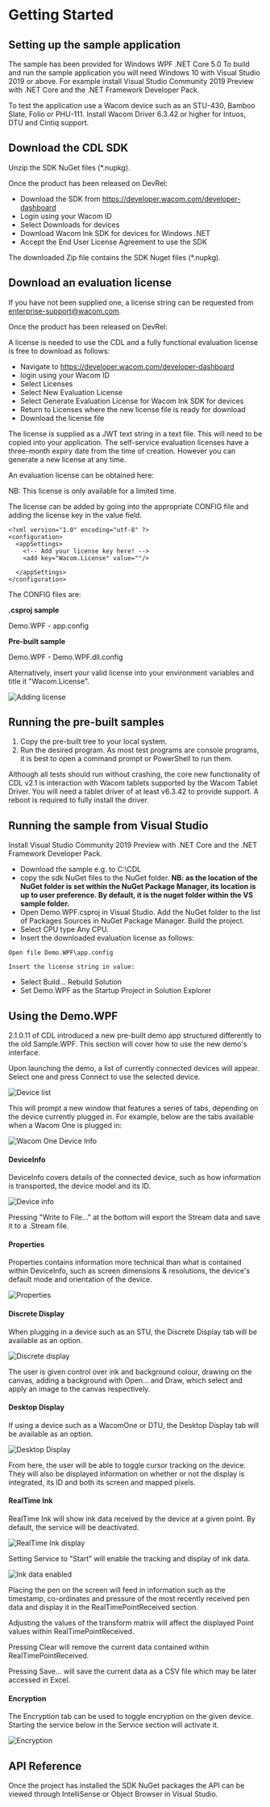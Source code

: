 # Getting Started

## Setting up the sample application

The sample has been provided for Windows WPF .NET Core 5.0 To build and run the sample
application you will need Windows 10 with Visual Studio 2019 or above. For example install Visual
Studio Community 2019 Preview with .NET Core and the .NET Framework Developer Pack.

To test the application use a Wacom device such as an STU-430, Bamboo Slate, Folio or PHU-111.
Install Wacom Driver 6.3.42 or higher for Intuos, DTU and Cintiq support. 

## Download the CDL SDK

Unzip the SDK NuGet files (*.nupkg). 

Once the product has been released on DevRel:

- Download the SDK from https://developer.wacom.com/developer-dashboard
- Login using your Wacom ID
- Select Downloads for devices
- Download Wacom Ink SDK for devices for Windows .NET
- Accept the End User License Agreement to use the SDK

The downloaded Zip file contains the SDK Nuget files (*.nupkg).

## Download an evaluation license

If you have not been supplied one, a license string can be requested from enterprise-support@wacom.com.

Once the product has been released on DevRel:

A license is needed to use the CDL and a fully functional evaluation license is free to
download as follows:

- Navigate to https://developer.wacom.com/developer-dashboard
- login using your Wacom ID
- Select Licenses
- Select New Evaluation License
- Select Generate Evaluation License for Wacom Ink SDK for devices
- Return to Licenses where the new license file is ready for download
- Download the license file

The license is supplied as a JWT text string in a text file. This will need to be copied into your
application. The self-service evaluation licenses have a three-month expiry date from the time of
creation. However you can generate a new license at any time.

An evaluation license can be obtained here:

NB: This license is only available for a limited time. 

The license can be added by going into the appropriate CONFIG file and adding the license key in the value field.

```
<?xml version="1.0" encoding="utf-8" ?>
<configuration>
  <appSettings>
    <!-- Add your license key here! -->
    <add key="Wacom.License" value=""/>
 
  </appSettings>
</configuration>
```

The CONFIG files are:

**.csproj sample**

Demo.WPF - app.config

**Pre-built sample**

Demo.WPF - Demo.WPF.dll.config

Alternatively, insert your valid license into your environment variables and title it "Wacom.License". 

![Adding license](media/adding-license.png)

## Running the pre-built samples

1.	Copy the pre-built tree to your local system. 
2.	Run the desired program. As most test programs are console programs, it is best to open a command prompt or PowerShell to run them. 

Although all tests should run without crashing, the core new functionality of CDL v2.1 is interaction with Wacom tablets supported by the Wacom Tablet Driver. You will need a tablet driver of at least v6.3.42 to provide support. A reboot is required to fully install the driver. 

## Running the sample from Visual Studio

Install Visual Studio Community 2019 Preview with .NET Core and the .NET
Framework Developer Pack. 

- Download the sample e.g. to C:\CDL
- copy the sdk NuGet files to the NuGet folder. 
  **NB: as the location of the NuGet folder is set within the NuGet Package Manager, its location is up to user preference. By default, it is the nuget folder within the VS sample folder.**
- Open Demo.WPF.csproj in Visual Studio. Add the NuGet folder to the list of Packages Sources in NuGet Package Manager. Build the project. 
- Select CPU type Any CPU.
- Insert the downloaded evaluation license as follows:

```
Open file Demo.WPF\app.config
  
Insert the license string in value:
```

- Select Build... Rebuild Solution
- Set Demo.WPF as the Startup Project in Solution Explorer

## Using the Demo.WPF

2.1.0.11 of CDL introduced a new pre-built demo app structured differently to the old Sample.WPF. This section will cover how to use the new demo's
interface.

Upon launching the demo, a list of currently connected devices will appear. Select one and press Connect to use the selected device.

![Device list](media/device-list.png)

This will prompt a new window that features a series of tabs, depending on the device currently plugged in. For example, below are the tabs available when a Wacom One is plugged in:

![Wacom One Device Info](media/wacom-one-device-info.png)

#### DeviceInfo

DeviceInfo covers details of the connected device, such as how information is transported, the device model and its ID.

![Device info](media/device-info.png)

Pressing "Write to File..." at the bottom will export the Stream data and save it to a .Stream file. 

#### Properties

Properties contains information more technical than what is contained within DeviceInfo, such as screen dimensions & resolutions, the device's default mode and orientation of the device. 

![Properties](media/properties.png)

#### Discrete Display

When plugging in a device such as an STU, the Discrete Display tab will be available as an option. 

![Discrete display](media/discrete-display.png)

The user is given control over ink and background colour, drawing on the canvas, adding a background with Open... and Draw, which select and apply an image to the canvas respectively. 

#### Desktop Display

If using a device such as a WacomOne or DTU, the Desktop Display tab will be available as an option.

![Desktop Display](media/desktop-display.png)

From here, the user will be able to toggle cursor tracking on the device. They will also be displayed information on whether or not the display is integrated, its ID and both its screen and mapped pixels. 

#### RealTime Ink

RealTime Ink will show ink data received by the device at a given point. By default, the service will be deactivated.

![RealTime Ink display](media/realtime-ink.png)

Setting Service to "Start" will enable the tracking and display of ink data. 

![Ink data enabled](media/realtime-ink-2.png)

Placing the pen on the screen will feed in information such as the timestamp, co-ordinates and pressure of the most recently received pen data and display it in the RealTimePointReceived section. 

Adjusting the values of the transform matrix will affect the displayed Point values within RealTimePointReceived.

Pressing Clear will remove the current data contained within RealTimePointReceived.

Pressing Save... will save the current data as a CSV file which may be later accessed in Excel.

#### Encryption

The Encryption tab can be used to toggle encryption on the given device. Starting the service below in the Service section will activate it. 

![Encryption](media/encryption.png)

## API Reference

Once the project has installed the SDK NuGet packages the API can be viewed through IntelliSense or Object Browser in Visual Studio.